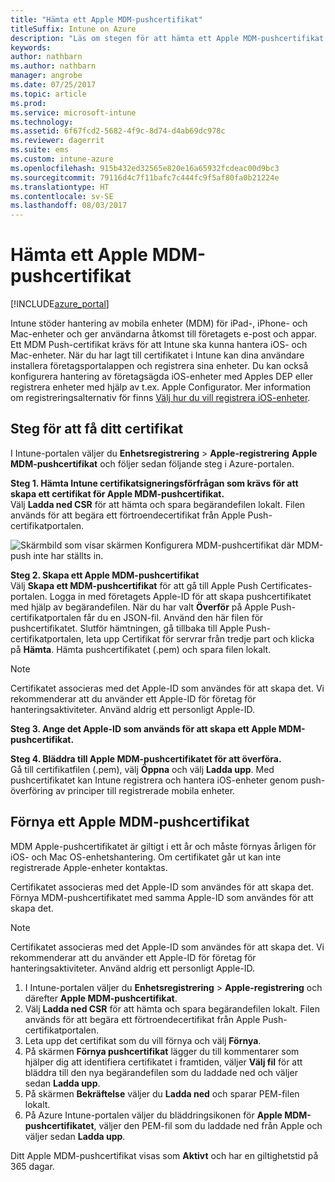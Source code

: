 ```yaml
---
title: "Hämta ett Apple MDM-pushcertifikat"
titleSuffix: Intune on Azure
description: "Läs om stegen för att hämta ett Apple MDM-pushcertifikat för att hantera iOS-enheter med Intune.”"
keywords: 
author: nathbarn
ms.author: nathbarn
manager: angrobe
ms.date: 07/25/2017
ms.topic: article
ms.prod: 
ms.service: microsoft-intune
ms.technology: 
ms.assetid: 6f67fcd2-5682-4f9c-8d74-d4ab69dc978c
ms.reviewer: dagerrit
ms.suite: ems
ms.custom: intune-azure
ms.openlocfilehash: 915b432ed32565e820e16a65932fcdeac00d9bc3
ms.sourcegitcommit: 79116d4c7f11bafc7c444fc9f5af80fa0b21224e
ms.translationtype: HT
ms.contentlocale: sv-SE
ms.lasthandoff: 08/03/2017
---
```

# <a name="get-an-apple-mdm-push-certificate"></a>Hämta ett Apple MDM-pushcertifikat

[!INCLUDE[azure_portal](./includes/azure_portal.md)]

Intune stöder hantering av mobila enheter (MDM) för iPad-, iPhone- och Mac-enheter och ger användarna åtkomst till företagets e-post och appar. Ett MDM Push-certifikat krävs för att Intune ska kunna hantera iOS- och Mac-enheter. När du har lagt till certifikatet i Intune kan dina användare installera företagsportalappen och registrera sina enheter. Du kan också konfigurera hantering av företagsägda iOS-enheter med Apples DEP eller registrera enheter med hjälp av t.ex. Apple Configurator. Mer information om registreringsalternativ för finns [Välj hur du vill registrera iOS-enheter](enrollment-method-choose-ios.md).

## <a name="steps-to-get-your-certificate"></a>Steg för att få ditt certifikat
I Intune-portalen väljer du **Enhetsregistrering** > **Apple-registrering** **Apple MDM-pushcertifikat** och följer sedan följande steg i Azure-portalen.

**Steg 1. Hämta Intune certifikatsigneringsförfrågan som krävs för att skapa ett certifikat för Apple MDM-pushcertifikat.**<br>
Välj **Ladda ned CSR** för att hämta och spara begärandefilen lokalt. Filen används för att begära ett förtroendecertifikat från Apple Push-certifikatportalen.

  ![Skärmbild som visar skärmen Konfigurera MDM-pushcertifikat där MDM-push inte har ställts in.](./media/create-mdm-push-certificate.png)

**Steg 2. Skapa ett Apple MDM-pushcertifikat**<br>
Välj **Skapa ett MDM-pushcertifikat** för att gå till Apple Push Certificates-portalen. Logga in med företagets Apple-ID för att skapa pushcertifikatet med hjälp av begärandefilen. När du har valt **Överför** på Apple Push-certifikatportalen får du en JSON-fil. Använd den här filen för pushcertifikatet. Slutför hämtningen, gå tillbaka till Apple Push-certifikatportalen, leta upp Certifikat för servrar från tredje part och klicka på **Hämta**. Hämta pushcertifikatet (.pem) och spara filen lokalt.

> [!NOTE]
> Certifikatet associeras med det Apple-ID som användes för att skapa det. Vi rekommenderar att du använder ett Apple-ID för företag för hanteringsaktiviteter. Använd aldrig ett personligt Apple-ID.

**Steg 3. Ange det Apple-ID som används för att skapa ett Apple MDM-pushcertifikat.**

**Steg 4. Bläddra till Apple MDM-pushcertifikatet för att överföra.**<br>
Gå till certifikatfilen (.pem), välj **Öppna** och välj **Ladda upp**. Med pushcertifikatet kan Intune registrera och hantera iOS-enheter genom push-överföring av principer till registrerade mobila enheter.

## <a name="renew-apple-mdm-push-certificate"></a>Förnya ett Apple MDM-pushcertifikat
MDM Apple-pushcertifikatet är giltigt i ett år och måste förnyas årligen för iOS- och Mac OS-enhetshantering. Om certifikatet går ut kan inte registrerade Apple-enheter kontaktas.

Certifikatet associeras med det Apple-ID som användes för att skapa det. Förnya MDM-pushcertifikatet med samma Apple-ID som användes för att skapa det.

> [!NOTE]
> Certifikatet associeras med det Apple-ID som användes för att skapa det. Vi rekommenderar att du använder ett Apple-ID för företag för hanteringsaktiviteter. Använd aldrig ett personligt Apple-ID.

1. I Intune-portalen väljer du **Enhetsregistrering** > **Apple-registrering** och därefter **Apple MDM-pushcertifikat**.
2. Välj **Ladda ned CSR** för att hämta och spara begärandefilen lokalt. Filen används för att begära ett förtroendecertifikat från Apple Push-certifikatportalen.
3. Leta upp det certifikat som du vill förnya och välj **Förnya**.
4. På skärmen **Förnya pushcertifikat** lägger du till kommentarer som hjälper dig att identifiera certifikatet i framtiden, väljer **Välj fil** för att bläddra till den nya begärandefilen som du laddade ned och väljer sedan **Ladda upp**.
5. På skärmen **Bekräftelse** väljer du **Ladda ned** och sparar PEM-filen lokalt.
6. På Azure Intune-portalen väljer du bläddringsikonen för **Apple MDM-pushcertifikatet**, väljer den PEM-fil som du laddade ned från Apple och väljer sedan **Ladda upp**.

Ditt Apple MDM-pushcertifikat visas som **Aktivt** och har en giltighetstid på 365 dagar.
